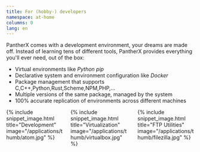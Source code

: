 ```yaml
---
title: For (hobby-) developers
namespace: at-home
columns: 0
lang: en
---
```


PantherX comes with a development environment, your dreams are made off. Instead of learning tens of different tools, PantherX provides everything you'll ever need, out of the box:

- Virtual environments like _Python pip_
- Declarative system and environment configuration like _Docker_
- Package management that supports C,C++,Python,Rust,Scheme,NPM,PHP,...
- Multiple versions of the same package, managed by the system
- 100% accurate replication of environments across different machines

<div class="columns">
  <div class="column">
    {% include snippet_image.html title="Development" image="/applications/thumb/atom.jpg" %}
  </div>
  <div class="column">
    {% include snippet_image.html title="Virtualization" image="/applications/thumb/virtualbox.jpg" %}
  </div>
  <div class="column">
    {% include snippet_image.html title="FTP Utilities" image="/applications/thumb/filezilla.jpg" %}
  </div>
</div>
